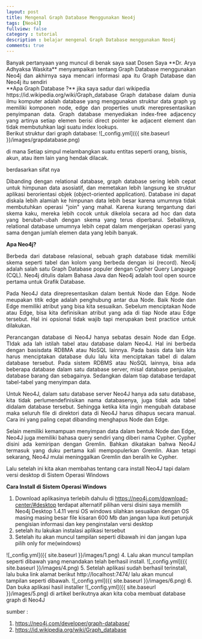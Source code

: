 ```yaml
---
layout: post
title: Mengenal Graph Database Menggunakan Neo4j
tags: [Neo4J]
fullview: false
category : tutorial
description : belajar mengenal Graph Database menggunakan Neo4j
comments: true
---
```

<div style="text-align: justify">
Banyak pertanyaan yang muncul di benak saya saat Dosen Saya **Dr. Arya Adhyaksa Waskita** menyampaikan tentang Graph Database menggunakan Neo4j
dan akhirnya saya mencari informasi apa itu Graph Database dan Neo4j itu sendiri
</div>
**Apa Graph Database ?**
jika saya sadur dari wikipedia
<div style="text-align: justify">
https://id.wikipedia.org/wiki/Graph_database
Graph database dalam dunia ilmu komputer adalah database yang menggunakan struktur data graph yg memiliki komponen node, edge dan properties unutk merepresentasikan penyimpanan data. Graph database menyediakan index-free adjacency yang artinya setiap elemen berisi direct pointer ke adjacent element dan tidak membutuhkan lagi suatu index lookups.
</div>
Berikut struktur dari graph database: 
![_config.yml]({{ site.baseurl }}/images/grapdatabase.png)

di mana Setiap simpul melambangkan suatu entitas seperti orang, bisnis, akun, atau item lain yang hendak dilacak. 

berdasarkan sifat nya 
<div style="text-align: justify">
Dibanding dengan relational database, graph database sering lebih cepat untuk himpunan data asosiatif, dan memetakan lebih langsung ke struktur aplikasi berorientasi objek (object-oriented application). Database ini dapat diskala lebih alamiah ke himpunan data lebih besar karena umumnya tidak membutuhkan operasi "join" yang mahal. Karena kurang tergantung dari skema kaku, mereka lebih cocok untuk dikelola secara ad hoc dan data yang berubah-ubah dengan skema yang terus diperbarui. Sebaliknya, relational database umumnya lebih cepat dalam mengerjakan operasi yang sama dengan jumlah elemen data yang lebih banyak.
</div>

**Apa Neo4j?**
<div style="text-align: justify">
Berbeda dari database relasional, sebuah graph database tidak memiliki skema seperti tabel dan kolom yang berbeda dengan isi (record). Neo4j adalah salah satu Graph Database populer dengan Cypher Query Language (CQL). Neo4j ditulis dalam Bahasa Java dan Neo4j adalah tool open source pertama untuk Grafik Database.

Pada Neo4J data direpresentasikan dalam bentuk Node dan Edge. Node meupakan titik edge adalah penghubung antar dua Node. Baik Node dan Edge memiliki atribut yang bisa kita sesuaikan. Sebelum menciptakan Node atau Edge, bisa kita definisikan atribut yang ada di tiap Node atau Edge tersebut. Hal ini opsional tidak wajib tapi merupakan best practice untuk dilakukan.

Perancangan database di Neo4J hanya sebatas desain Node dan Edge. TIdak ada lah istilah tabel atau database dalam Neo4J. Hal ini berbeda dengan basisdata RDBMA atau NoSQL lainnya. Pada basis data lain kita harus menciptakan database dulu lalu kita menciptakan tabel di dalam database tersebut. Pada sistem RDBMS atau NoSQL lainnya, bisa ada beberapa database dalam satu database server, misal database penjualan, database barang dan sebagainya. Sedangkan dalam tiap database terdapat tabel-tabel yang menyimpan data.

Untuk Neo4J, dalam satu database server Neo4J hanya ada satu database, kita tidak perlumendefinisikan nama databasenya, juga tidak ada tabel didalam database tersebut. Sehingga ketika kita ingin mengubah database maka seluruh file di direktori data di Neo4J harus dihapus secara manual. Cara ini yang paling cepat dibanding menghapus Node dan Edge.

Selain memiliki kemampuan menyimpan data dalam bentuk Node dan Edge, Neo4J juga memiliki bahasa query sendiri yang diberi nama Cypher. Cypher disini ada kemiripan dengan Gremlin. Bahkan dikatakan bahwa Neo4J termasuk yang duku pertama kali mempopulerkan Gremlin. Akan tetapi sekarang, Neo4J mulai meninggalkan Gremlin dan beralih ke Cypher.
</div>
Lalu setelah ini kita akan membahas tentang cara install Neo4J tapi dalam versi desktop di Sistem Operasi Windows 

**Cara Install di Sistem Operasi Windows**
1. Download aplikasinya terlebih dahulu di
  https://neo4j.com/download-center/#desktop
  terdapat alternatif pilihan versi disini saya memilih Neo4j Desktop 1.4.11 versi OS windows silahkan sesuaikan dengan OS masing masing
  besar file kisaran 600 Mb dan jangan lupa ikuti petunjuk pengisian informasi dan key penginstalan versi desktop
2. setelah itu lakukan instalasi aplikasi tersebut
3. Setelah itu akan muncul tampilan seperti dibawah ini dan jangan lupa pilih only for me(windows)

![_config.yml]({{ site.baseurl }}/images/1.png)
4. Lalu akan muncul tampilan seperti dibawah yang menandakan telah berhasil install.
![_config.yml]({{ site.baseurl }}/images/4.png)
5. Setelah aplikasi sudah berhasil terinstall, lalu buka link alamat berikut http://localhost:7474/ lalu akan muncul tampilan seperti dibawah.
  ![_config.yml]({{ site.baseurl }}/images/6.png)
6. Dan buka aplikasi hasil installer 
![_config.yml]({{ site.baseurl }}/images/5.png)
di artikel berikutnya akan kita coba membuat database graph di Neo4J 


sumber : 
1. https://neo4j.com/developer/graph-database/
2. https://id.wikipedia.org/wiki/Graph_database
